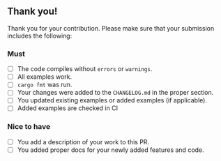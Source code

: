 ## Thank you!

Thank you for your contribution.
Please make sure that your submission includes the following:

### Must

- [ ] The code compiles without `errors` or `warnings`.
- [ ] All examples work.
- [ ] `cargo fmt` was run.
- [ ] Your changes were added to the `CHANGELOG.md` in the proper section.
- [ ] You updated existing examples or added examples (if applicable).
- [ ] Added examples are checked in CI

### Nice to have

- [ ] You add a description of your work to this PR.
- [ ] You added proper docs for your newly added features and code.
